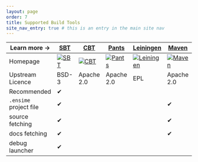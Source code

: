 ```yaml
---
layout: page
order: 7
title: Supported Build Tools
site_nav_entry: true # this is an entry in the main site nav
---
```


| Learn more → | [SBT](/build_tools/sbt/) | [CBT](/build_tools/cbt/) | [Pants](/build_tools/pants/) | [Leiningen](/build_tools/lein/) | [Maven](/build_tools/maven/) | [Gradle](/build_tools/gradle/) | [Manual](/build_tools/manual/) |
|---------------|--------------------------|--------------------------|-----------------------------|---------------------------------|------------------------------|--------------------------------|--------------------------------|
| Homepage | [![SBT](http://www.scala-sbt.org/assets/typesafe_sbt_svg.svg)](http://www.scala-sbt.org) | [![CBT]()](https://github.com/cvogt/cbt) | [![Pants](https://pantsbuild.github.io/logo.ico)](https://pantsbuild.github.io/) | [![Leiningen](/public/ensime-leiningen-logo.png)](http://leiningen.org/) | [![Maven](https://maven.apache.org/images/maven-logo-black-on-white.png)](https://maven.apache.org/) | [![Gradle](http://gradle.wpengine.netdna-cdn.com/wp-content/uploads/2015/10/gradle-logo-horizontal2.svg)](http://gradle.org/) | N/A |
| Upstream Licence            | BSD-3  | Apache 2.0  | Apache 2.0  | EPL | Apache 2.0 | Apache 2.0 | N/A |
| Recommended                 | ✔ |   |   |   |   |   |   |
| `.ensime` project file      | ✔ |   |   |   | ✔ | ✔ | ✔ |
| source fetching             | ✔ |   |   |   | ✔ | ✔ |   |
| docs fetching               | ✔ |   |   |   | ✔ | ✔ |   |
| debug launcher              | ✔ |   |   |   |   |   |   |
